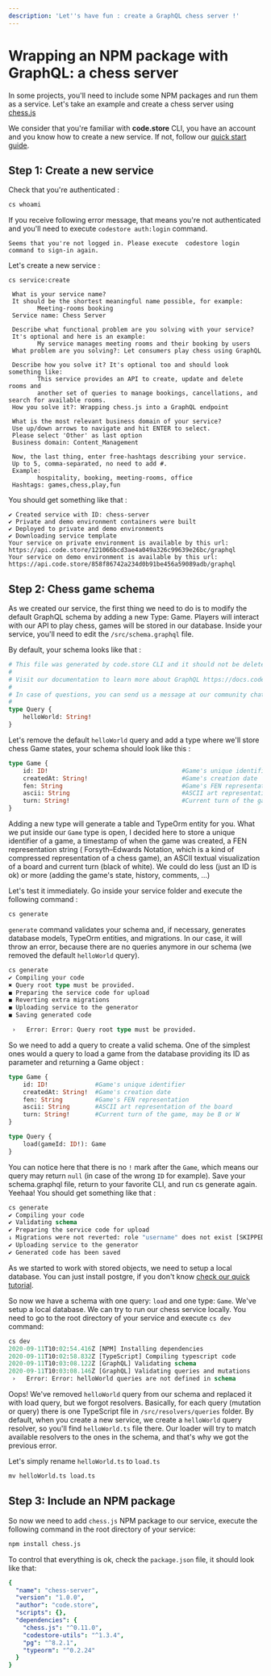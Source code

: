 ```yaml
---
description: 'Let''s have fun : create a GraphQL chess server !'
---
```


# Wrapping an NPM package with GraphQL: a chess server

In some projects, you'll need to include some NPM packages and run them as a service. Let's take an example and create a chess server using [chess.js](https://github.com/jhlywa/chess.js/blob/master/README.md)

We consider that you're familiar with **code.store** CLI, you have an account and you know how to create a new service. If not, follow our [quick start guide](../quick-start/quick-start-with-cli.md). 

## Step 1: Create a new service

Check that you're authenticated :

```scheme
cs whoami
```

If you receive following error message, that means you're not authenticated and you'll need to execute `codestore auth:login` command.

```text
Seems that you're not logged in. Please execute  codestore login  command to sign-in again.
```

Let's create a new service :

```text
cs service:create

 What is your service name?
 It should be the shortest meaningful name possible, for example:
        Meeting-rooms booking
 Service name: Chess Server

 Describe what functional problem are you solving with your service?
 It's optional and here is an example:
        My service manages meeting rooms and their booking by users
 What problem are you solving?: Let consumers play chess using GraphQL

 Describe how you solve it? It's optional too and should look something like:
        This service provides an API to create, update and delete rooms and
        another set of queries to manage bookings, cancellations, and search for available rooms.
 How you solve it?: Wrapping chess.js into a GraphQL endpoint

 What is the most relevant business domain of your service?
 Use up/down arrows to navigate and hit ENTER to select.
 Please select 'Other' as last option
 Business domain: Content_Management

 Now, the last thing, enter free-hashtags describing your service.
 Up to 5, comma-separated, no need to add #.
 Example:
        hospitality, booking, meeting-rooms, office
 Hashtags: games,chess,play,fun
```

You should get something like that : 

```text
✔ Created service with ID: chess-server
✔ Private and demo environment containers were built
✔ Deployed to private and demo environments
✔ Downloading service template 
Your service on private environment is available by this url: https://api.code.store/121066bcd3ae4a049a326c99639e26bc/graphql
Your service on demo environment is available by this url: https://api.code.store/858f86742a234d0b91be456a59089adb/graphql
```

## Step 2: Chess game schema

As we created our service, the first thing we need to do is to modify the default GraphQL schema by adding a new Type: Game. Players will interact with our API to play chess, games will be stored in our database. Inside your service, you'll need to edit the `/src/schema.graphql` file. 

By default, your schema looks like that :

```graphql
# This file was generated by code.store CLI and it should not be deleted.
#
# Visit our documentation to learn more about GraphQL https://docs.code.store/getting-started/graphql-schemas as well as about working with code.store https://docs.code.store/getting-started/quick-start/quick-start-with-cli
#
# In case of questions, you can send us a message at our community chat https://spectrum.chat/code-store
#
type Query {
    helloWorld: String!
}
```

Let's remove the default `helloWorld` query and add a type where we'll store chess Game states,  your schema should look like this :

```graphql
type Game {
    id: ID!                                     #Game's unique identifier
    createdAt: String!                          #Game's creation date
    fen: String                                 #Game's FEN representation 
    ascii: String                               #ASCII art representation of the board
    turn: String!                               #Current turn of the game, may be B or W
}
```

Adding a new type will generate a table and TypeOrm entity for you. What we put inside our `Game` type is open, I decided here to store a unique identifier of a game, a timestamp of when the game was created, a FEN representation string \( Forsyth–Edwards Notation, which is a kind of compressed representation of a chess game\), an ASCII textual visualization of a board and current turn \(black of white\). We could do less \(just an ID is ok\) or more \(adding the game's state, history, comments, ...\)

Let's test it immediately. Go inside your service folder and execute the following command : 

```graphql
cs generate
```

`generate` command validates your schema and, if necessary, generates database models, TypeOrm entities, and migrations. In our case, it will throw an error, because there are no queries anymore in our schema \(we removed the default `helloWorld` query\).

```graphql
cs generate
✔ Compiling your code
✖ Query root type must be provided.
◼ Preparing the service code for upload
◼ Reverting extra migrations
◼ Uploading service to the generator
◼ Saving generated code 

 ›   Error: Error: Query root type must be provided.
```

So we need to add a query to create a valid schema. One of the simplest ones would a query to load a game from the database providing its ID as parameter and returning a Game object : 

```graphql
type Game {
    id: ID!             #Game's unique identifier
    createdAt: String!  #Game's creation date
    fen: String         #Game's FEN representation 
    ascii: String       #ASCII art representation of the board
    turn: String!       #Current turn of the game, may be B or W
}

type Query {
    load(gameId: ID!): Game
}
```

  You can notice here that there is no `!` mark after the `Game`, which means our query may return `null` \(in case of the wrong `ID` for example\). Save your schema.graphql file, return to your favorite CLI, and run cs generate again. Yeehaa! You should get something like that : 

```graphql
cs generate
✔ Compiling your code
✔ Validating schema
✔ Preparing the service code for upload
↓ Migrations were not reverted: role "username" does not exist [SKIPPED]
✔ Uploading service to the generator
✔ Generated code has been saved 

```

As we started to work with stored objects, we need to setup a local database. You can just install postgre, if you don't know [check our quick tutorial](how-to-setup-a-local-database.md).

So now we have a schema with one query: `load` and one type: `Game`. We've setup a local database. We can try to run our chess service locally.  You need to go to the root directory of your service and execute `cs dev` command:

```graphql
cs dev
2020-09-11T10:02:54.416Z [NPM] Installing dependencies
2020-09-11T10:02:58.832Z [TypeScript] Compiling typescript code
2020-09-11T10:03:08.122Z [GraphQL] Validating schema
2020-09-11T10:03:08.146Z [GraphQL] Validating queries and mutations
 ›   Error: Error: helloWorld queries are not defined in schema
```

Oops! We've removed `helloWorld` query from our schema and replaced it with load query, but we forgot resolvers. Basically, for each query \(mutation or query\) there is one TypeScript file in `/src/resolvers/queries` folder. By default, when you create a new service, we create a `helloWorld` query resolver, so you'll find `helloWorld.ts` file there. Our loader will try to match available resolvers to the ones in the schema, and that's why we got the previous error.

Let's simply rename `helloWorld.ts` to `load.ts` 

```graphql
mv helloWorld.ts load.ts
```

## Step 3: Include an NPM package

So now we need to add `chess.js` NPM package to our service, execute the following command in the root directory of your service:

```graphql
npm install chess.js
```

To control that everything is ok, check the `package.json` file, it should look like that:

```yaml
{
  "name": "chess-server",
  "version": "1.0.0",
  "author": "code.store",
  "scripts": {},
  "dependencies": {
    "chess.js": "^0.11.0",
    "codestore-utils": "^1.3.4",
    "pg": "^8.2.1",
    "typeorm": "^0.2.24"
  }
}
```



 

